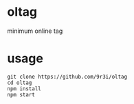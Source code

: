 # oltag

minimum online tag

# usage
```
git clone https://github.com/9r3i/oltag
cd oltag
npm install
npm start
```


